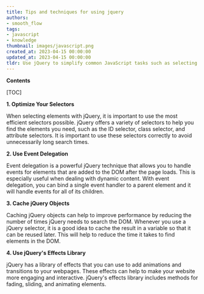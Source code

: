 ```yaml
---
title: Tips and techniques for using jquery
authors:
- smooth_flow
tags:
- javascript
- knowledge
thumbnail: images/javascript.png
created_at: 2023-04-15 00:00:00
updated_at: 2023-04-15 00:00:00
tldr: Use jQuery to simplify common JavaScript tasks such as selecting elements, manipulating the DOM, event handling, and AJAX requests.
---
```


**Contents**

[TOC]

**1. Optimize Your Selectors**

When selecting elements with jQuery, it is important to use the most efficient selectors possible. jQuery offers a variety of selectors to help you find the elements you need, such as the ID selector, class selector, and attribute selectors. It is important to use these selectors correctly to avoid unnecessarily long search times.

**2. Use Event Delegation**

Event delegation is a powerful jQuery technique that allows you to handle events for elements that are added to the DOM after the page loads. This is especially useful when dealing with dynamic content. With event delegation, you can bind a single event handler to a parent element and it will handle events for all of its children.

**3. Cache jQuery Objects**

Caching jQuery objects can help to improve performance by reducing the number of times jQuery needs to search the DOM. Whenever you use a jQuery selector, it is a good idea to cache the result in a variable so that it can be reused later. This will help to reduce the time it takes to find elements in the DOM.

**4. Use jQuery's Effects Library**

jQuery has a library of effects that you can use to add animations and transitions to your webpages. These effects can help to make your website more engaging and interactive. jQuery's effects library includes methods for fading, sliding, and animating elements.
